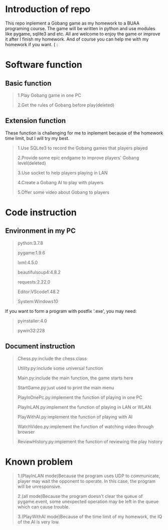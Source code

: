 # Introduction of repo
This repo inplement a Gobang game as my homework to a BUAA programing course. The game will be written in python and use modules like pygame, sqlite3 and etc. All are welcome to enjoy the game or improve it after I finish my homework. And of course you can help me with my homework if you want. ( :

# Software function

## Basic function

> 1.Play Gobang game in one PC
>
> 2.Get the rules of Gobang before play(deleted)

## Extension function

These function is challenging for me to inplement because of the homework time limit, but I will try my best.

> 1.Use SQLite3 to record the Gobang games that players played
>
> 2.Provide some epic endgame to improve players' Gobang level(deleted)
>
> 3.Use socket to help players playing in LAN
>
> 4.Create a Gobang AI to play with players
>
> 5.Offer some video about Gobang to players

# Code instruction

## Environment in my PC

> python:3.7.8
>
> pygame:1.9.6
>
> lxml:4.5.0
>
> beautifulsoup4:4.8.2
>
> requests:2.22.0
>
> Editor:VScode1.48.2
>
> System:Windows10

If you want to form a program with postfix '.exe', you may need:

> pyinstaller:4.0
>
> pywin32:228

## Document instruction

>Chess.py:include the chess class
>
>Utility.py:include some universal function
>
>Main.py:include the main function, the game starts here
>
>StartGame.py:just used to print the main menu
>
>PlayInOnePc.py:implement the function of playing in one PC
>
>PlayInLAN.py:implement the function of playing in LAN or WLAN
>
>PlayWithAI.py:implement the function of playing with AI
>
>WatchVideo.py:implement the function of watching video through browser
>
>ReviewHistory.py:implement the function of reviewing the play history

# Known problem

> 1.(PlayInLAN mode)Because the program uses UDP to communicate, player may wait the opponent to operate. In this case, the program will be unresponsive.
>
> 2.(all mode)Because the program doesn't clear the queue of pygame.event, some unexpected operation may be left in the queue which can cause trouble.
>
> 3.(PlayWithAI mode)Because of the time limit of my homework, the IQ of the AI is very low.